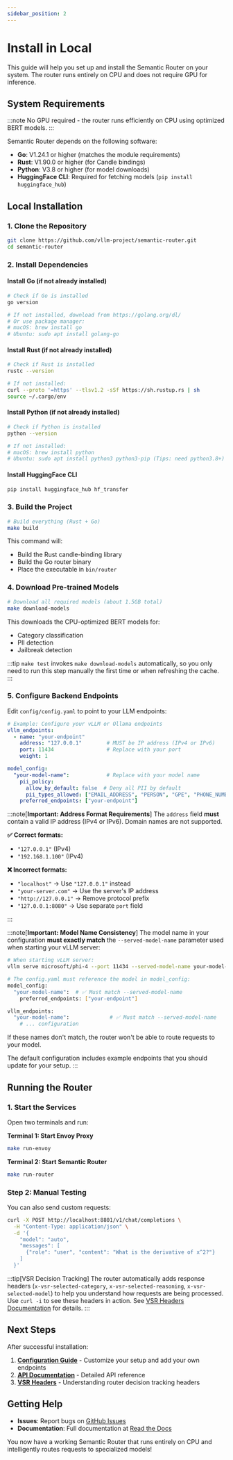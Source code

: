 ```yaml
---
sidebar_position: 2
---
```


# Install in Local

This guide will help you set up and install the Semantic Router on your system. The router runs entirely on CPU and does not require GPU for inference.

## System Requirements

:::note
No GPU required - the router runs efficiently on CPU using optimized BERT models.
:::

Semantic Router depends on the following software:

- **Go**: V1.24.1 or higher (matches the module requirements)
- **Rust**: V1.90.0 or higher (for Candle bindings)
- **Python**: V3.8 or higher (for model downloads)
- **HuggingFace CLI**: Required for fetching models (`pip install huggingface_hub`)

## Local Installation

### 1. Clone the Repository

```bash
git clone https://github.com/vllm-project/semantic-router.git
cd semantic-router
```

### 2. Install Dependencies

#### Install Go (if not already installed)

```bash
# Check if Go is installed
go version

# If not installed, download from https://golang.org/dl/
# Or use package manager:
# macOS: brew install go
# Ubuntu: sudo apt install golang-go
```

#### Install Rust (if not already installed)

```bash
# Check if Rust is installed
rustc --version

# If not installed:
curl --proto '=https' --tlsv1.2 -sSf https://sh.rustup.rs | sh
source ~/.cargo/env
```

#### Install Python (if not already installed)

```bash
# Check if Python is installed
python --version

# If not installed:
# macOS: brew install python
# Ubuntu: sudo apt install python3 python3-pip (Tips: need python3.8+)
```

#### Install HuggingFace CLI

```bash
pip install huggingface_hub hf_transfer
```

### 3. Build the Project

```bash
# Build everything (Rust + Go)
make build
```

This command will:

- Build the Rust candle-binding library
- Build the Go router binary
- Place the executable in `bin/router`

### 4. Download Pre-trained Models

```bash
# Download all required models (about 1.5GB total)
make download-models
```

This downloads the CPU-optimized BERT models for:

- Category classification
- PII detection
- Jailbreak detection

:::tip
`make test` invokes `make download-models` automatically, so you only need to run this step manually the first time or when refreshing the cache.
:::

### 5. Configure Backend Endpoints

Edit `config/config.yaml` to point to your LLM endpoints:

```yaml
# Example: Configure your vLLM or Ollama endpoints
vllm_endpoints:
  - name: "your-endpoint"
    address: "127.0.0.1"        # MUST be IP address (IPv4 or IPv6)
    port: 11434                 # Replace with your port
    weight: 1

model_config:
  "your-model-name":            # Replace with your model name
    pii_policy:
      allow_by_default: false  # Deny all PII by default
      pii_types_allowed: ["EMAIL_ADDRESS", "PERSON", "GPE", "PHONE_NUMBER"]  # Only allow these specific PII types
    preferred_endpoints: ["your-endpoint"]
```

:::note[**Important: Address Format Requirements**]
The `address` field **must** contain a valid IP address (IPv4 or IPv6). Domain names are not supported.

**✅ Correct formats:**

- `"127.0.0.1"` (IPv4)
- `"192.168.1.100"` (IPv4)

**❌ Incorrect formats:**

- `"localhost"` → Use `"127.0.0.1"` instead
- `"your-server.com"` → Use the server's IP address
- `"http://127.0.0.1"` → Remove protocol prefix
- `"127.0.0.1:8080"` → Use separate `port` field

:::

:::note[**Important: Model Name Consistency**]
The model name in your configuration **must exactly match** the `--served-model-name` parameter used when starting your vLLM server:

```bash
# When starting vLLM server:
vllm serve microsoft/phi-4 --port 11434 --served-model-name your-model-name

# The config.yaml must reference the model in model_config:
model_config:
  "your-model-name":  # ✅ Must match --served-model-name
    preferred_endpoints: ["your-endpoint"]

vllm_endpoints:
  "your-model-name":             # ✅ Must match --served-model-name
    # ... configuration
```

If these names don't match, the router won't be able to route requests to your model.

The default configuration includes example endpoints that you should update for your setup.
:::

## Running the Router

### 1. Start the Services

Open two terminals and run:

**Terminal 1: Start Envoy Proxy**

```bash
make run-envoy
```

**Terminal 2: Start Semantic Router**

```bash
make run-router
```

### Step 2: Manual Testing

You can also send custom requests:

```bash
curl -X POST http://localhost:8801/v1/chat/completions \
  -H "Content-Type: application/json" \
  -d '{
    "model": "auto",
    "messages": [
      {"role": "user", "content": "What is the derivative of x^2?"}
    ]
  }'
```

:::tip[VSR Decision Tracking]
The router automatically adds response headers (`x-vsr-selected-category`, `x-vsr-selected-reasoning`, `x-vsr-selected-model`) to help you understand how requests are being processed. Use `curl -i` to see these headers in action. See [VSR Headers Documentation](../troubleshooting/vsr-headers.md) for details.
:::

## Next Steps

After successful installation:

1. **[Configuration Guide](configuration.md)** - Customize your setup and add your own endpoints
2. **[API Documentation](../api/router.md)** - Detailed API reference
3. **[VSR Headers](../troubleshooting/vsr-headers.md)** - Understanding router decision tracking headers

## Getting Help

- **Issues**: Report bugs on [GitHub Issues](https://github.com/your-org/semantic-router/issues)
- **Documentation**: Full documentation at [Read the Docs](https://vllm-semantic-router.com/)

You now have a working Semantic Router that runs entirely on CPU and intelligently routes requests to specialized models!
